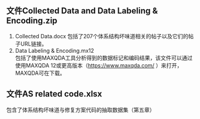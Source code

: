 
## 文件Collected Data and Data Labeling & Encoding.zip
1. Collected Data.docx 
包括了207个体系结构坏味道相关的帖子以及它们的帖子URL链接。
2. Data Labeling & Encoding.mx12  
包括了使用MAXQDA工具分析得到的数据标记和编码结果，该文件可以通过使用MAXQDA 12或更高版本（https://www.maxqda.com/ ）来打开，MAXQDA可在下载。

## 文件AS related code.xlsx
包含了体系结构坏味道与修复方案代码的抽取数据集（第五章）


